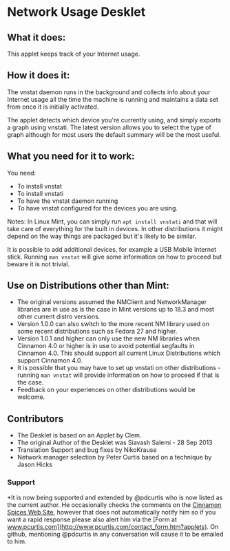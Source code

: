 # Network Usage Desklet

## What it does:

This applet keeps track of your Internet usage.

## How it does it:

The vnstat daemon runs in the background and collects info about your Internet usage all the time the machine is running and maintains a data set from once it is initially activated.

The applet detects which device you're currently using, and simply exports a graph using vnstati. The latest version allows you to select the type of graph although for most users the default summary will be the most useful.

## What you need for it to work:

You need:

  * To install vnstat
  * To install vnstati
  * To have the vnstat daemon running
  * To have vnstat configured for the devices you are using.

Notes: In Linux Mint, you can simply run `apt install vnstati` and that will take care of everything for the built in devices. In other distributions it might depend on the way things are packaged but it's likely to be similar.

It is possible to add additional devices, for example a USB Mobile Internet stick. Running `man vnstat` will give some information on how to proceed but beware it is not trivial.

## Use on Distributions other than Mint:

  * The original versions assumed the NMClient and NetworkManager libraries are in use as is the case in Mint versions up to 18.3 and most other current distro versions.
  * Version 1.0.0 can also switch to the more recent NM library used on some recent distributions such as Fedora 27 and higher.
   * Version 1.0.1 and higher can only use the new NM libraries when Cinnamon 4.0 or higher is in use to avoid potential segfaults in Cinnamon 4.0. This should support all current Linux Distributions which support Cinnamon 4.0.
  * It is possible that you may have to set up vnstati on other distributions - running `man vnstat` will provide information on how to proceed if that is the case.
  * Feedback on your experiences on other distributions would be welcome.

## Contributors

  * The Desklet is based on an Applet by Clem.
  * The original Author of the Desklet was Siavash Salemi - 28 Sep 2013
  * Translation Support and bug fixes by NikoKrause
  * Network manager selection by Peter Curtis based on a technique by Jason Hicks

### Support

  *It is now being supported and extended by @pdcurtis who is now listed as the current author. He occasionally checks the comments on the [Cinnamon Spices Web Site](http://cinnamon-spices.linuxmint.com/applets/view/31), however that does not automatically notify him so if you want a rapid response please also alert him via the [Form at www.pcurtis.com](http://www.pcurtis.com/contact_form.htm?applets). On github, mentioning @pdcurtis in any conversation will cause it to be emailed to him.

